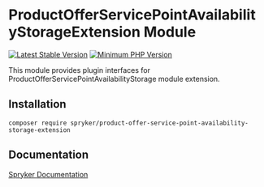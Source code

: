 # ProductOfferServicePointAvailabilityStorageExtension Module
[![Latest Stable Version](https://poser.pugx.org/spryker/product-offer-service-point-availability-storage-extension/v/stable.svg)](https://packagist.org/packages/spryker/product-offer-service-point-availability-storage-extension)
[![Minimum PHP Version](https://img.shields.io/badge/php-%3E%3D%208.1-8892BF.svg)](https://php.net/)

This module provides plugin interfaces for ProductOfferServicePointAvailabilityStorage module extension.

## Installation

```
composer require spryker/product-offer-service-point-availability-storage-extension
```

## Documentation

[Spryker Documentation](https://docs.spryker.com)
